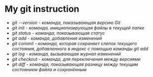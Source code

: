 # My git instruction 
* *git --version - команда, показывающая версию Git*
 * *git init - команда, инициализирующая файлы в текущей папке*
 * *git status - команда, показывающая статус*
 * *git add - команда, добавления изменений*
 * *git commit - команда, которая сохраняет слепок текущего    состояния, добавленного в индекс с помощью команды git add*
 * *git log - команда, вызывающая журнал изменений*
 * *git checkout - команда, для переключения между версиями*
 * *git diff - команда, показывающая разницу между текущим состоянием файла и сохранённым*
 
 
